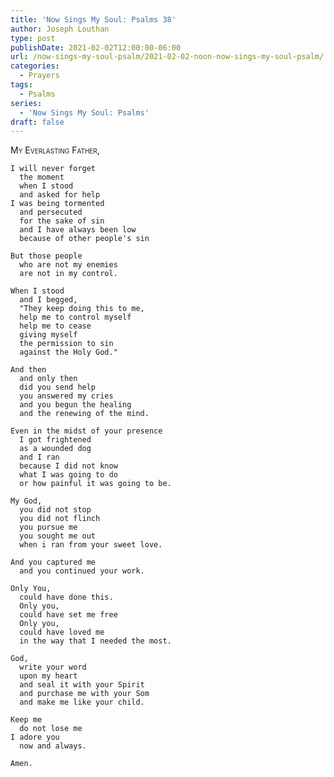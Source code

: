 ```yaml
---
title: 'Now Sings My Soul: Psalms 38'
author: Joseph Louthan
type: post
publishDate: 2021-02-02T12:00:00-06:00
url: /now-sings-my-soul-psalm/2021-02-02-noon-now-sings-my-soul-psalm/
categories:
  - Prayers
tags:
  - Psalms
series:
  - 'Now Sings My Soul: Psalms'
draft: false
---
```

<div style="font-variant: small-caps;">
My Everlasting Father,
</div>

    I will never forget
      the moment
      when I stood
      and asked for help
    I was being tormented 
      and persecuted
      for the sake of sin
      and I have always been low
      because of other people's sin

    But those people
      who are not my enemies
      are not in my control.

    When I stood
      and I begged,
      "They keep doing this to me,
      help me to control myself
      help me to cease
      giving myself
      the permission to sin
      against the Holy God."

    And then
      and only then
      did you send help
      you answered my cries
      and you begun the healing
      and the renewing of the mind.

    Even in the midst of your presence
      I got frightened
      as a wounded dog
      and I ran
      because I did not know
      what I was going to do
      or how painful it was going to be.

    My God,
      you did not stop
      you did not flinch
      you pursue me
      you sought me out
      when i ran from your sweet love.

    And you captured me
      and you continued your work.

    Only You,
      could have done this.
      Only you,
      could have set me free
      Only you,
      could have loved me
      in the way that I needed the most.

    God,
      write your word
      upon my heart
      and seal it with your Spirit
      and purchase me with your Som
      and make me like your child.

    Keep me
      do not lose me
    I adore you
      now and always.

    Amen.
